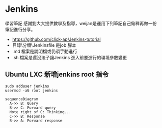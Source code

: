 # Jenkins
學習筆記
感謝劉大大提供教學及指導，weijan是運用下列筆記自己銓釋再做一份筆記進行分享。
* https://github.com/click-ap/Jenkins-tutorial
* 目錄\分類\Jenkinsfile 是job 腳本
* .md 檔案是說明檔或仍須手動進行
* .sh 檔案是還沒法子讓Jenkins 進入前要進行的環境參數變更

## Ubuntu LXC 新增jenkins root 指令
```
sudo adduser jenkins
usermod -aG root jenkins
```

```mermaid
sequenceDiagram
  A->> B: Query
  B->> C: Forward query
  Note right of C: Thinking...
  C->> B: Response
  B->> A: Forward response
```
